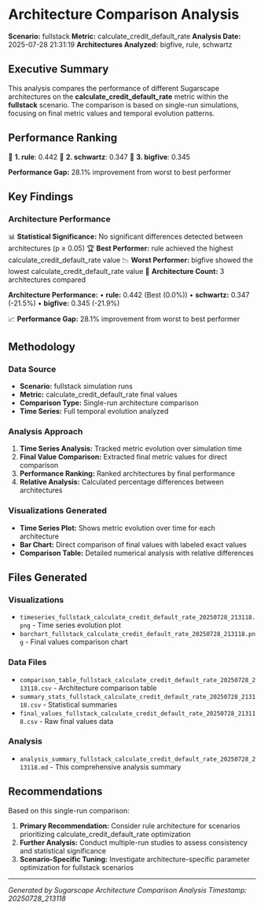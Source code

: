# Architecture Comparison Analysis

**Scenario:** fullstack
**Metric:** calculate_credit_default_rate
**Analysis Date:** 2025-07-28 21:31:19
**Architectures Analyzed:** bigfive, rule, schwartz

## Executive Summary

This analysis compares the performance of different Sugarscape architectures on the **calculate_credit_default_rate** metric within the **fullstack** scenario. The comparison is based on single-run simulations, focusing on final metric values and temporal evolution patterns.

## Performance Ranking

🥇 **1. rule**: 0.442
🥈 **2. schwartz**: 0.347
🥉 **3. bigfive**: 0.345

**Performance Gap:** 28.1% improvement from worst to best performer

## Key Findings

### Architecture Performance
📊 **Statistical Significance:** No significant differences detected between architectures (p ≥ 0.05)
🏆 **Best Performer:** rule achieved the highest calculate_credit_default_rate value
📉 **Worst Performer:** bigfive showed the lowest calculate_credit_default_rate value
🔢 **Architecture Count:** 3 architectures compared

**Architecture Performance:**
• **rule:** 0.442 (Best (0.0%))
• **schwartz:** 0.347 (-21.5%)
• **bigfive:** 0.345 (-21.9%)

📈 **Performance Gap:** 28.1% improvement from worst to best performer

## Methodology

### Data Source
- **Scenario:** fullstack simulation runs
- **Metric:** calculate_credit_default_rate final values
- **Comparison Type:** Single-run architecture comparison
- **Time Series:** Full temporal evolution analyzed

### Analysis Approach
1. **Time Series Analysis:** Tracked metric evolution over simulation time
2. **Final Value Comparison:** Extracted final metric values for direct comparison
3. **Performance Ranking:** Ranked architectures by final performance
4. **Relative Analysis:** Calculated percentage differences between architectures

### Visualizations Generated
- **Time Series Plot:** Shows metric evolution over time for each architecture
- **Bar Chart:** Direct comparison of final values with labeled exact values
- **Comparison Table:** Detailed numerical analysis with relative differences

## Files Generated

### Visualizations
- `timeseries_fullstack_calculate_credit_default_rate_20250728_213118.png` - Time series evolution plot
- `barchart_fullstack_calculate_credit_default_rate_20250728_213118.png` - Final values comparison chart

### Data Files
- `comparison_table_fullstack_calculate_credit_default_rate_20250728_213118.csv` - Architecture comparison table
- `summary_stats_fullstack_calculate_credit_default_rate_20250728_213118.csv` - Statistical summaries
- `final_values_fullstack_calculate_credit_default_rate_20250728_213118.csv` - Raw final values data

### Analysis
- `analysis_summary_fullstack_calculate_credit_default_rate_20250728_213118.md` - This comprehensive analysis summary

## Recommendations

Based on this single-run comparison:
1. **Primary Recommendation:** Consider rule architecture for scenarios prioritizing calculate_credit_default_rate optimization
2. **Further Analysis:** Conduct multiple-run studies to assess consistency and statistical significance
3. **Scenario-Specific Tuning:** Investigate architecture-specific parameter optimization for fullstack scenarios


---
*Generated by Sugarscape Architecture Comparison Analysis*
*Timestamp: 20250728_213118*
